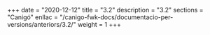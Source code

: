 +++
date        = "2020-12-12"
title       = "3.2"
description = "3.2"
sections    = "Canigó"
enllac		= "/canigo-fwk-docs/documentacio-per-versions/anteriors/3.2/"
weight		= 1
+++
